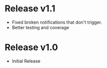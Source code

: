 Release v1.1
============

- Fixed broken notifications that don't trigger.
- Better testing and coverage

Release v1.0
============

- Initial Release